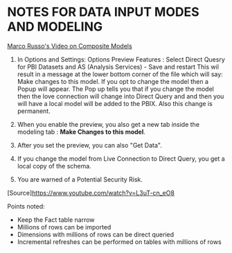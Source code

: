 # NOTES FOR DATA INPUT MODES AND  MODELING

[Marco Russo's Video on Composite Models](https://www.youtube.com/watch?v=9lkVk4t2qL0)

1. In Options and Settings: Options
    Preview Features : Select Direct Quesry for PBI Datasets and AS (Analysis Services) - Save and restart
    This wil result in a message at the lower bottom corner of the file which will say: Make changes to this model.
    If you opt to change the model then a Popup will appear.
    The Pop up tells you that if you change the model then the love connection will change into Direct Query and and then you will have a local model will be added to the PBIX.
    Also this change is permanent.
    
  2. When you enable the preview, you also get a new tab inside the modeling tab : **Make Changes to this model**. 
  3. After you set the preview, you can also "Get Data".
  4. If you change the model from Live Connection to Direct Query, you get a local copy of the schema.
  5. You are warned of a Potential Security Risk.


[Source]https://www.youtube.com/watch?v=L3uT-cn_eO8

Points noted:
- Keep the Fact table narrow
- Millions of rows can be imported
- Dimensions with millions of rows can be direct queried
- Incremental refreshes can be performed on tables with millions of rows
